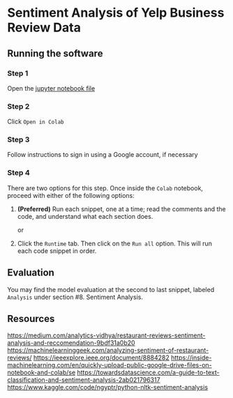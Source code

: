 # Sentiment Analysis of Yelp Business Review Data

## Running the software
 
### Step 1
Open the [jupyter notebook file](https://github.com/gabecoelho/CS410-CourseProject/blob/main/CS410_Sentiment_Analysis_Course_Project.ipynb)

### Step 2
Click `Open in Colab`

### Step 3
Follow instructions to sign in using a Google account, if necessary

### Step 4

There are two options for this step. Once inside the `Colab` notebook, proceed with either of the following options:
1. **(Preferred)** Run each snippet, one at a time; read the comments and the code, and understand what each section does.

    or

2. Click the `Runtime` tab. Then click on the `Run all` option. This will run each code snippet in order.

## Evaluation

You may find the model evaluation at the second to last snippet, labeled `Analysis` under section #8. Sentiment Analysis.

## Resources
https://medium.com/analytics-vidhya/restaurant-reviews-sentiment-analysis-and-reccomendation-9bdf31a0b20
https://machinelearninggeek.com/analyzing-sentiment-of-restaurant-reviews/
https://ieeexplore.ieee.org/document/8884282
https://inside-machinelearning.com/en/quickly-upload-public-google-drive-files-on-notebook-and-colab/se
https://towardsdatascience.com/a-guide-to-text-classification-and-sentiment-analysis-2ab021796317
https://www.kaggle.com/code/ngyptr/python-nltk-sentiment-analysis
